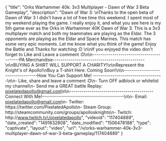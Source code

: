 {
    "title": "Orks Warhammer 40k: 3v3 Multiplayer - Dawn of War 3 Beta Gameplay",
    "description": "Dawn of War 3: \nThanks to the open beta of Dawn of War 3 I didn't have a lot of free time this weekend.  I spent most of my weekend playing the game.  I really enjoy it, and what you see here is my 5th game ever as the Orks in Warhammer 40K Dawn of War 3.  This is a 3v3 multiplayer match and both my teammates are playing as the Eldar.  The 3 opponents are playing as the Eldar and Space Marines.  This match has some very epic moments.  Let me know what you think of the game!  Enjoy the Battle and Thanks for watching :D \n\nIf you enjoyed the video don't forget to Like and Leave a comment :D\n\n-----------------------------------------PA Merchandise----------------------------------------------\n\nBUYING A SHIRT WILL SUPPORT A CHARITY!\n\nRepresent the Knight's of Apollo!\nBuy a T-shirt Here: Coming Soon!\n\n----------------------------------How You Can Support Me! -----------------------------------\n\n- Like, share and leave a comment :D\n- Turn OFF adblock or whitelist my channel\n- Send me a GREAT battle Replay: pixelatedapollo@gmail.com\n\n------------------------------------------Connect With Me!-----------------------------------------\n\n- Email: pixelatedapollo@gmail.com\n- Twitter: https:\/\/twitter.com\/PixelatedApollo\n- Steam Group:  http:\/\/steamcommunity.com\/groups\/apollosknights\n- Twitch: http:\/\/www.twitch.tv\/pixelatedapollo",
    "videoid": "117404889",
    "date_created": "1491832808",
    "date_modified": "1506478188",
    "type": "captivate",
    "layout": "video",
    "url": "\/v\/orks-warhammer-40k-3v3-multiplayer-dawn-of-war-3-beta-gameplay\/117404889"
}